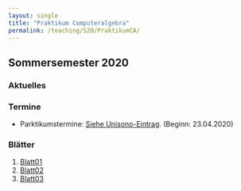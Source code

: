 ```yaml
---
layout: single
title: "Praktikum Computeralgebra"
permalink: /teaching/S20/PraktikumCA/
---
```


## Sommersemester 2020

### Aktuelles

### Termine

* Parktikumstermine: [Siehe Unisono-Eintrag](https://unisono.uni-siegen.de/qisserver/pages/cm/exa/examEventOverviewOwn/showOverview.xhtml?_flowId=examEventOverviewOwn-flow&_flowExecutionKey=e2s3). (Beginn: 23.04.2020)

### Blätter

1. [Blatt01](https://algebra.mathematik.uni-siegen.de/barakat/Lehre/SS20/Praktikum/Uebungen/blatt01.pdf)
2. [Blatt02](https://algebra.mathematik.uni-siegen.de/barakat/Lehre/SS20/Praktikum/Uebungen/blatt02.pdf)
3. [Blatt03](https://algebra.mathematik.uni-siegen.de/barakat/Lehre/SS20/Praktikum/Uebungen/blatt03.pdf)
